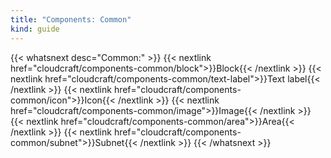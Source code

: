 ```yaml
---
title: "Components: Common"
kind: guide
---
```


{{< whatsnext desc="Common:" >}}
    {{< nextlink href="cloudcraft/components-common/block">}}Block{{< /nextlink >}}
    {{< nextlink href="cloudcraft/components-common/text-label">}}Text label{{< /nextlink >}}
    {{< nextlink href="cloudcraft/components-common/icon">}}Icon{{< /nextlink >}}
    {{< nextlink href="cloudcraft/components-common/image">}}Image{{< /nextlink >}}
    {{< nextlink href="cloudcraft/components-common/area">}}Area{{< /nextlink >}}
    {{< nextlink href="cloudcraft/components-common/subnet">}}Subnet{{< /nextlink >}}
{{< /whatsnext >}}
